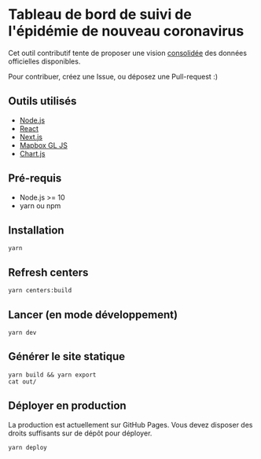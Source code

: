# Tableau de bord de suivi de l'épidémie de nouveau coronavirus

Cet outil contributif tente de proposer une vision [consolidée](https://github.com/opencovid19-fr/data) des données officielles disponibles.

Pour contribuer, créez une Issue, ou déposez une Pull-request :)

## Outils utilisés

* [Node.js](https://nodejs.org)
* [React](https://reactjs.org)
* [Next.js](https://nextjs.org)
* [Mapbox GL JS](https://docs.mapbox.com/mapbox-gl-js/)
* [Chart.js](https://www.chartjs.org)

## Pré-requis

* Node.js >= 10
* yarn ou npm

## Installation

```
yarn
```

## Refresh centers

```
yarn centers:build
```


## Lancer (en mode développement)

```
yarn dev
```

## Générer le site statique

```
yarn build && yarn export
cat out/
```

## Déployer en production

La production est actuellement sur GitHub Pages. Vous devez disposer des droits suffisants sur de dépôt pour déployer.

```
yarn deploy
```

